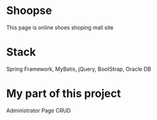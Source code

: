 # Shoopse 

This page is online shoes shoping mall site

# Stack

Spring Framework, MyBatis, jQuery, BootStrap, Oracle DB


# My part of this project

Administrator Page CRUD
